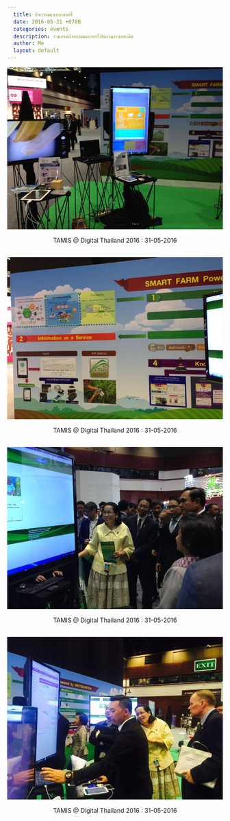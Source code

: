 ```yaml
---
  title: กิจกรรมและแกลลอรี่
  date: 2016-05-31 +0700		  
  categories: events		
  description: รวมภาพกิจกรรมและการไปอบรมระบบทามิส
  author: Me		 
  layout: default
---
```


<div style="text-align:center" markdown="1">
<img src="/pics/events/31052016/31052016-01.jpg" alt="events" style="width: 600px; "/>    

TAMIS @ Digital Thailand 2016 : 31-05-2016
 <br> <br>

<img src="/pics/events/31052016/31052016-02.jpg" alt="events" style="width: 600px; "/>  

TAMIS @ Digital Thailand 2016 : 31-05-2016
 <br> <br>

<img src="/pics/events/31052016/31052016-03.jpg" alt="events" style="width: 600px; "/>  

TAMIS @ Digital Thailand 2016 : 31-05-2016
 <br> <br>

<img src="/pics/events/31052016/31052016-04.jpg" alt="events" style="width: 600px; "/>  

TAMIS @ Digital Thailand 2016 : 31-05-2016
</div>  
